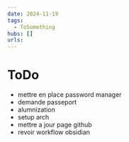 ```yaml
---
date: 2024-11-19
tags:
  - ToSomething
hubs: []
urls:
---
```


# ToDo
- mettre en place password manager
- demande passeport
- alumnization
- setup arch
- mettre a jour page github
- revoir workflow obsidian
